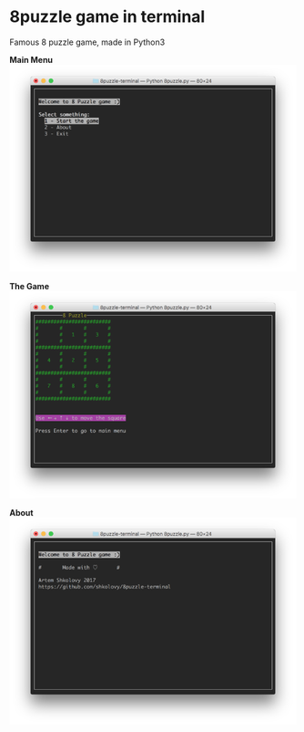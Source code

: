 # 8puzzle game in terminal

Famous 8 puzzle game, made in Python3


**Main Menu**
![ScreenShot](https://raw.githubusercontent.com/shkolovy/8puzzle-terminal/master/screenshots/8puzzle-terminal-main.png)

**The Game**
![ScreenShot](https://raw.githubusercontent.com/shkolovy/8puzzle-terminal/master/screenshots/8puzzle-terminal-game.png)

**About**
![ScreenShot](https://raw.githubusercontent.com/shkolovy/8puzzle-terminal/master/screenshots/8puzzle-terminal-about.png)
